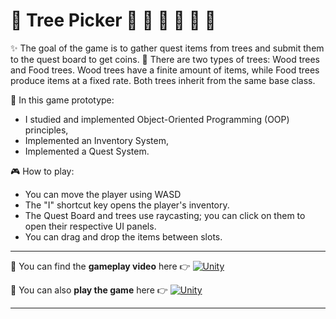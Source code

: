 # :evergreen_tree: Tree Picker :evergreen_tree:  :apple: 	:green_apple:	:banana: :pear: :pizza:  
✨ The goal of the game is to gather quest items from trees and submit them to the quest board to get coins. 🌳 There are two types of trees: Wood trees and Food trees. Wood trees have a finite amount of items, while Food trees produce items at a fixed rate. Both trees inherit from the same base class.  

🌱 In this game prototype:
- I studied and implemented Object-Oriented Programming (OOP) principles,
- Implemented an Inventory System,
- Implemented a Quest System.

🎮 How to play:
- You can move the player using WASD
- The "I" shortcut key opens the player's inventory.
- The Quest Board and trees use raycasting; you can click on them to open their respective UI panels.
- You can drag and drop the items between slots.
  
---

💖 You can find the **gameplay video** here 👉 [![Unity](https://img.shields.io/badge/unity_learn-%23000000.svg?style=for-the-badge&logo=unity&logoColor=white)](https://learn.unity.com/submission/648489b0edbc2a2e45f3aece)  

💖 You can also **play the game** here 👉 [![Unity](https://img.shields.io/badge/unity_play-%23000000.svg?style=for-the-badge&logo=unity&logoColor=white)](https://play.unity.com/mg/other/webgl-builds-360642)  

---

